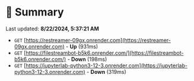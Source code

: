 # 📖 Summary
Last updated: **8/22/2024, 5:37:21 AM**

- `GET` [https://restreamer-09gx.onrender.com](https://restreamer-09gx.onrender.com) - **Up** (931ms)
- `GET` [https://filestreambot-b5k6.onrender.com/](https://filestreambot-b5k6.onrender.com/) - **Down** (198ms)
- `GET` [https://jupyterlab-python3-12-3.onrender.com](https://jupyterlab-python3-12-3.onrender.com) - **Down** (319ms)
